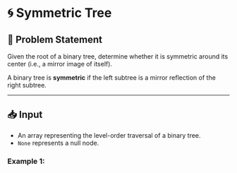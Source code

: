 # 🌀 Symmetric Tree

## 📝 Problem Statement

Given the root of a binary tree, determine whether it is symmetric around its center (i.e., a mirror image of itself).

A binary tree is **symmetric** if the left subtree is a mirror reflection of the right subtree.

---

## 📥 Input

- An array representing the level-order traversal of a binary tree.
- `None` represents a null node.

### Example 1:
